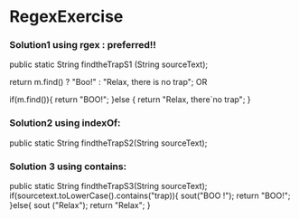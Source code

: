 # RegexExercise

### Solution1 using rgex : preferred!!
public static String findtheTrapS1 (String sourceText);

return m.find() ? "Boo!" : "Relax, there is no trap"; OR

if(m.find()){
 return "BOO!";
}else {
return "Relax, there`no trap";
}

### Solution2 using indexOf:
public static String findtheTrapS2(String sourceText);



### Solution 3 using contains:
public static String findtheTrapS3(String sourceText);
if(sourcetext.toLowerCase().contains("trap)){
sout("BOO !");
return "BOO!";
}else{
sout ("Relax");
return "Relax";
}

